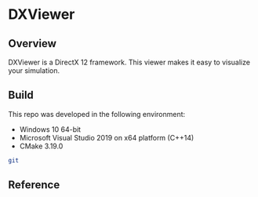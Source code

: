 # DXViewer
## Overview
DXViewer is a DirectX 12 framework. This viewer makes it easy to visualize your simulation.

## Build
This repo was developed in the following environment:
* Windows 10 64-bit
* Microsoft Visual Studio 2019 on x64 platform (C++14)
* CMake 3.19.0

```bash
git 
```

## Reference
